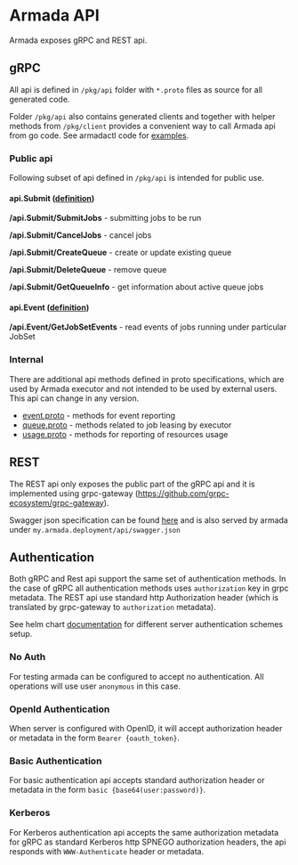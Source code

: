 # Armada API

Armada exposes gRPC and REST api.

## gRPC
All api is defined in `/pkg/api` folder with `*.proto` files as source for all generated code. 

Folder `/pkg/api` also contains generated clients and together with helper methods from `/pkg/client` provides a convenient way to call Armada api from go code. See armadactl code for [examples](../cmd/armadactl/cmd/submit.go).

### Public api

Following subset of api defined in `/pkg/api` is intended for public use.

#### api.Submit ([definition](../pkg/api/submit.proto))
 
__/api.Submit/SubmitJobs__ - submitting jobs to be run

__/api.Submit/CancelJobs__ - cancel jobs

__/api.Submit/CreateQueue__ - create or update existing queue

__/api.Submit/DeleteQueue__ - remove queue

__/api.Submit/GetQueueInfo__ - get information about active queue jobs

#### api.Event  ([definition](../pkg/api/submit.proto))

__/api.Event/GetJobSetEvents__ - read events of jobs running under particular JobSet


### Internal
There are additional api methods defined in proto specifications, which are used by Armada executor and not intended to be used by external users. This api can change in any version.

- [event.proto](../pkg/api/event.proto) - methods for event reporting
- [queue.proto](../pkg/api/queue.proto) - methods related to job leasing by executor
- [usage.proto](../pkg/api/usage.proto) - methods for reporting of resources usage

## REST
The REST api only exposes the public part of the gRPC api and it is implemented using grpc-gateway (https://github.com/grpc-ecosystem/grpc-gateway).

Swagger json specification can be found [here](../pkg/api/api.swagger.json) and is also served by armada under `my.armada.deployment/api/swagger.json`

## Authentication

Both gRPC and Rest api support the same set of authentication methods. In the case of gRPC all authentication methods uses `authorization` key in grpc metadata. The REST api use standard http Authorization header (which is translated by grpc-gateway to `authorization` metadata).

See helm chart [documentation](./helm/server.md#Authentication) for different server authentication schemes setup.

### No Auth
For testing armada can be configured to accept no authentication. All operations will use user `anonymous` in this case.

### OpenId Authentication
When server is configured with OpenID, it will accept authorization header or metadata in the form `Bearer {oauth_token}`.

### Basic Authentication
For basic authentication api accepts standard authorization header or metadata in the form `basic {base64(user:password)}`.

### Kerberos
For Kerberos authentication api accepts the same authorization metadata for gRPC as standard Kerberos http SPNEGO authorization headers, the api responds with `WWW-Authenticate` header or metadata.
